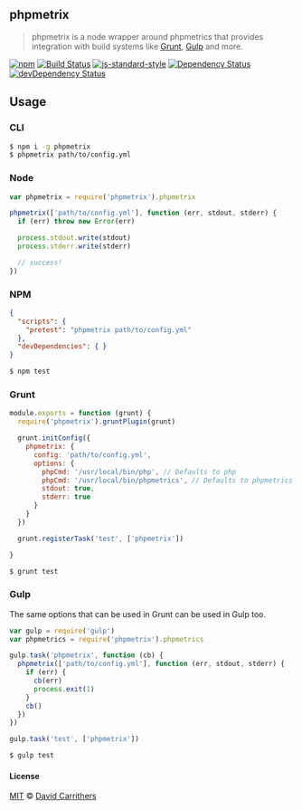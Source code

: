 ## phpmetrix

> phpmetrix is a node wrapper around phpmetrics that provides integration with build systems like
> [Grunt](http://gruntjs.com/), [Gulp](http://gulpjs.com/) and more.

[![npm](http://img.shields.io/npm/v/phplint.svg?style=flat)](https://www.npmjs.com/package/phplint)
[![Build Status](https://travis-ci.org/dcarrith/phpmetrix.svg?branch=master)](https://travis-ci.org/dcarrith/phpmetrix)
[![js-standard-style](https://img.shields.io/badge/code%20style-standard-brightgreen.svg?style=flat)](https://github.com/feross/standard)
[![Dependency Status](https://david-dm.org/wayneashleyberry/phpmetrics/status.svg?style=flat)](https://david-dm.org/wayneashleyberry/phplint#info=dependencies)
[![devDependency Status](https://david-dm.org/wayneashleyberry/phplint/dev-status.svg?style=flat)](https://david-dm.org/wayneashleyberry/phplint#info=devDependencies)

## Usage

### CLI

```sh
$ npm i -g phpmetrix
$ phpmetrix path/to/config.yml
```

### Node

```js
var phpmetrix = require('phpmetrix').phpmetrix

phpmetrix(['path/to/config.yml'], function (err, stdout, stderr) {
  if (err) throw new Error(err)

  process.stdout.write(stdout)
  process.stderr.write(stderr)

  // success!
})
```

### NPM

```json
{
  "scripts": {
    "pretest": "phpmetrix path/to/config.yml"
  },
  "devDependencies": { }
}
```

```sh
$ npm test
```

### Grunt


```js
module.exports = function (grunt) {
  require('phpmetrix').gruntPlugin(grunt)

  grunt.initConfig({
    phpmetrix: {
      config: 'path/to/config.yml',
      options: {
        phpCmd: '/usr/local/bin/php', // Defaults to php
        phpCmd: '/usr/local/bin/phpmetrics', // Defaults to phpmetrics
        stdout: true,
        stderr: true
      }
    }
  })

  grunt.registerTask('test', ['phpmetrix'])

}
```

```sh
$ grunt test
```

### Gulp

The same options that can be used in Grunt can be used in Gulp too.

```js
var gulp = require('gulp')
var phpmetrics = require('phpmetrix').phpmetrics

gulp.task('phpmetrix', function (cb) {
  phpmetrix(['path/to/config.yml'], function (err, stdout, stderr) {
    if (err) {
      cb(err)
      process.exit(1)
    }
    cb()
  })
})

gulp.task('test', ['phpmetrix'])
```

```sh
$ gulp test
```

#### License

[MIT](http://opensource.org/licenses/MIT) © [David Carrithers](https://github.com/dcarrith)
